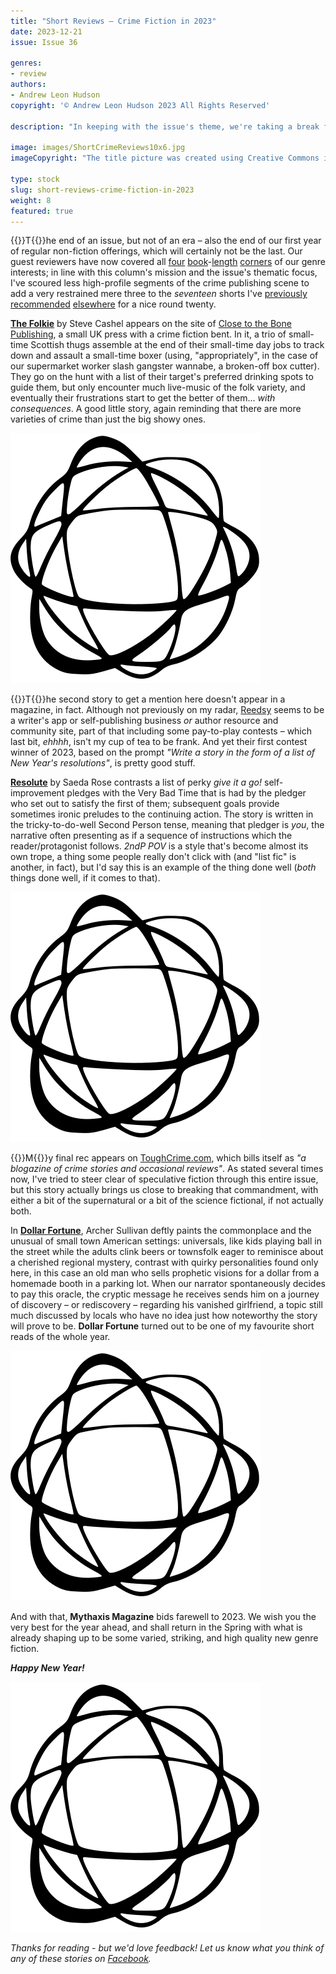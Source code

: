 ```yaml
---
title: "Short Reviews – Crime Fiction in 2023"
date: 2023-12-21
issue: Issue 36

genres:
- review
authors:
- Andrew Leon Hudson
copyright: '© Andrew Leon Hudson 2023 All Rights Reserved'

description: "In keeping with the issue's theme, we're taking a break from reviewing speculative stories to instead scour the web for free-to-read shortform crime fiction. So here's a trio of pieces published this year by some genre zines not Ellery Queen's."

image: images/ShortCrimeReviews10x6.jpg
imageCopyright: "The title picture was created using Creative Commons images – many thanks to the following creators: [Darcy Lawrey](https://www.pexels.com/photo/photo-of-books-1117153/) and [Luis Quintero](https://www.pexels.com/photo/black-book-2294881/)."

type: stock
slug: short-reviews-crime-fiction-in-2023
weight: 8
featured: true
---
```


{{<glyph>}}T{{</glyph>}}he end of an issue, but not of an era – also the end of our first year of regular non-fiction offerings, which will certainly not be the last. Our guest reviewers have now covered all [four](https://mythaxis.co.uk/issue-33/the-thing-in-the-snow-sean-adams-review.html) [book](https://mythaxis.co.uk/issue-34/grotesquerie-richard-gavin-review.html)-[length](https://mythaxis.co.uk/issue-35/ghost-music-an-yu-review.html) [corners](https://mythaxis.co.uk/issue-36/the-enchanters-james-ellroy-review.html) of our genre interests; in line with this column's mission and the issue's thematic focus, I've scoured less high-profile segments of the crime publishing scene to add a very restrained mere three to the *seventeen* shorts I've [previously](https://mythaxis.co.uk/issue-33/short-reviews-spring-2023.html) [recommended](https://mythaxis.co.uk/issue-34/short-reviews-summer-2023.html) [elsewhere](https://mythaxis.co.uk/issue-35/short-reviews-autumn-2023.html) for a nice round twenty.

**[The Folkie](https://www.close2thebone.co.uk/wp/the-folkie/)** by Steve Cashel appears on the site of [Close to the Bone Publishing](https://www.close2thebone.co.uk/wp/), a small UK press with a crime fiction bent. In it, a trio of small-time Scottish thugs assemble at the end of their small-time day jobs to track down and assault a small-time boxer (using, "appropriately", in the case of our supermarket worker slash gangster wannabe, a broken-off box cutter). They go on the hunt with a list of their target's preferred drinking spots to guide them, but only encounter much live-music of the folk variety, and eventually their frustrations start to get the better of them… *with consequences*. A good little story, again reminding that there are more varieties of crime than just the big showy ones.

![Orbit-sml ><](images/Orbit.svg)

{{<glyph>}}T{{</glyph>}}he second story to get a mention here doesn't appear in a magazine, in fact. Although not previously on my radar, [Reedsy](https://blog.reedsy.com/) seems to be a writer's app or self-publishing business _or_ author resource and community site, part of that including some pay-to-play contests – which last bit, *ehhhh*, isn't my cup of tea to be frank. And yet their first contest winner of 2023, based on the prompt *"Write a story in the form of a list of New Year's resolutions"*, is pretty good stuff.

**[Resolute](https://blog.reedsy.com/short-story/xrl57d/)** by Saeda Rose contrasts a list of perky *give it a go!* self-improvement pledges with the Very Bad Time that is had by the pledger who set out to satisfy the first of them; subsequent goals provide sometimes ironic preludes to the continuing action. The story is written in the tricky-to-do-well Second Person tense, meaning that pledger is *you*, the narrative often presenting as if a sequence of instructions which the reader/protagonist follows. *2ndP POV* is a style that's become almost its own trope, a thing some people really don't click with (and "list fic" is another, in fact), but I'd say this is an example of the thing done well (*both* things done well, if it comes to that).

![Orbit-sml ><](images/Orbit.svg)

{{<glyph>}}M{{</glyph>}}y final rec appears on [ToughCrime.com](http://www.toughcrime.com/), which bills itself as *"a blogazine of crime stories and occasional reviews"*. As stated several times now, I've tried to steer clear of speculative fiction through this entire issue, but this story actually brings us close to breaking that commandment, with either a bit of the supernatural or a bit of the science fictional, if not actually both.

In **[Dollar Fortune](http://www.toughcrime.com/2023/05/dollar-fortune-fiction-by-archer.html)**, Archer Sullivan deftly paints the commonplace and the unusual of small town American settings: universals, like kids playing ball in the street while the adults clink beers or townsfolk eager to reminisce about a cherished regional mystery, contrast with quirky personalities found only here, in this case an old man who sells prophetic visions for a dollar from a homemade booth in a parking lot. When our narrator spontaneously decides to pay this oracle, the cryptic message he receives sends him on a journey of discovery – or rediscovery – regarding his vanished girlfriend, a topic still much discussed by locals who have no idea just how noteworthy the story will prove to be. **Dollar Fortune** turned out to be one of my favourite short reads of the whole year.



![Orbit-sml ><](images/Orbit.svg)

And with that, **Mythaxis Magazine** bids farewell to 2023. We wish you the very best for the year ahead, and shall return in the Spring with what is already shaping up to be some varied, striking, and high quality new genre fiction.

***Happy New Year!***

![Orbit-lrg](images/Orbit.svg)

*Thanks for reading - but we'd love feedback! Let us know what you think of any of these stories on [Facebook](https://www.facebook.com/MythaxisMagazine/posts/952978323501821).*
